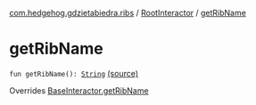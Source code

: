 [com.hedgehog.gdzietabiedra.ribs](../index.md) / [RootInteractor](index.md) / [getRibName](./get-rib-name.md)

# getRibName

`fun getRibName(): `[`String`](https://kotlinlang.org/api/latest/jvm/stdlib/kotlin/-string/index.html) [(source)](https://github.com/asvid/GdzieTaBiedra/tree/master/app/src/main/java/com/hedgehog/gdzietabiedra/ribs/RootInteractor.kt#L26)

Overrides [BaseInteractor.getRibName](../../com.uber.rib.core/-base-interactor/get-rib-name.md)

